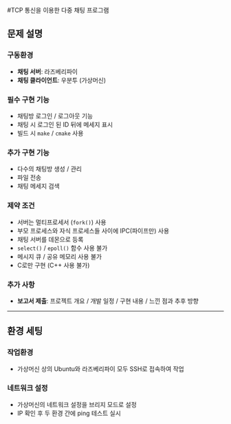 #TCP 통신을 이용한 다중 채팅 프로그램

## 문제 설명

### 구동환경
- **채팅 서버**: 라즈베리파이
- **채팅 클라이언트**: 우분투 (가상머신)

### 필수 구현 기능
- 채팅방 로그인 / 로그아웃 기능
- 채팅 시 로그인 된 ID 뒤에 메세지 표시
- 빌드 시 `make` / `cmake` 사용

### 추가 구현 기능
- 다수의 채팅방 생성 / 관리
- 파일 전송
- 채팅 메세지 검색

### 제약 조건
- 서버는 멀티프로세서 (`fork()`) 사용
- 부모 프로세스와 자식 프로세스들 사이에 IPC(파이프만) 사용
- 채팅 서버를 데몬으로 등록
- `select()` / `epoll()` 함수 사용 불가
- 메시지 큐 / 공유 메모리 사용 불가
- C로만 구현 (C++ 사용 불가)

### 추가 사항
- **보고서 제출**: 프로젝트 개요 / 개발 일정 / 구현 내용 / 느낀 점과 추후 방향

---

## 환경 세팅

### 작업환경
- 가상머신 상의 Ubuntu와 라즈베리파이 모두 SSH로 접속하여 작업

### 네트워크 설정
- 가상머신의 네트워크 설정을 브리지 모드로 설정
- IP 확인 후 두 환경 간에 ping 테스트 실시

